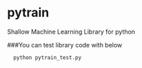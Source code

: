# pytrain
Shallow Machine Learning Library for python

###You can test library code with below

      python pytrain_test.py

